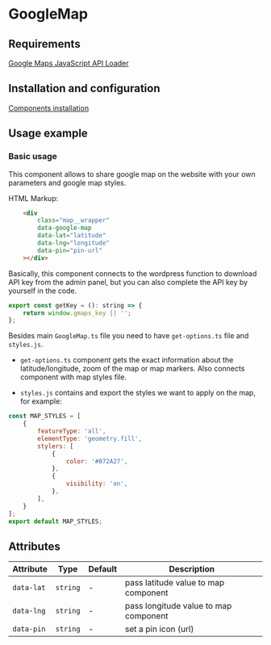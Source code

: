 # GoogleMap

## Requirements
[Google Maps JavaScript API Loader](https://www.npmjs.com/package/@googlemaps/js-api-loader)

## Installation and configuration

[Components installation](https://github.com/owlsdepartment/owlsdepartment-components/blob/master/docs/components_installation.md)

## Usage example

### Basic usage

This component allows to share google map on the website with your own parameters and google map styles.

HTML Markup:

```html
	<div 
		class="map__wrapper"
		data-google-map
		data-lat="latitude"
		data-lng="longitude"
		data-pin="pin-url"
	></div>
```

Basically, this component connects to the wordpress function to download API key from the admin panel, but you can also complete the API key by yourself in the code.

```js
export const getKey = (): string => {
	return window.gmaps_key || '';
};
```

Besides main `GoogleMap.ts` file you need to have `get-options.ts` file and `styles.js`.

- `get-options.ts` component gets the exact information about the latitude/longitude, zoom of the map or map markers. Also connects component with map styles file.

- `styles.js` contains and export the styles we want to apply on the map, for example:

```js
const MAP_STYLES = [
	{
		featureType: 'all',
		elementType: 'geometry.fill',
		stylers: [
			{
				color: '#072A27',
			},
			{
				visibility: 'on',
			},
		],
	}
];
export default MAP_STYLES;
```

## Attributes

| Attribute | Type | Default | Description |
| --- | --- | --- | --- |
| `data-lat` | `string` | - | pass latitude value to map component |
| `data-lng` | `string` | - | pass longitude value to map component |
| `data-pin` | `string` | - | set a pin icon (url) |

